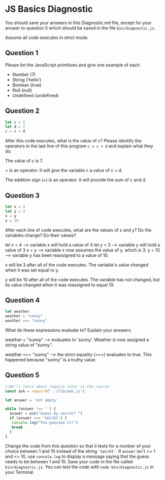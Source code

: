 # JS Basics Diagnostic

You should save your answers in this Diagnostic.md file, except for your answer to
question 5 which should be saved in the file `bin/diagnostic.js`.

Assume all code executes in strict mode.

## Question 1

Please list the JavaScript primitives and give one example of each.

- Number (7)
- String ('hello')
- Boolean (true)
- Null (null)
- Undefined (undefined)

## Question 2

```js
let c = 5
let d = 2
c = c + d

```

After this code executes, what is the value of c?  Please identify the operators in the last line of this program `c = c + d` and explain what they do.

The value of c is 7.

= is an operator. It will give the variable c a value of c + d.

The addition sign (+) is an operator. It will provide the sum of c and d.

## Question 3

```js
let x = 4
let y = 3
x = y
y = 10
```

After each line of code executes, what are the values of x and y?  Do the variables change?  Do their values?

let x = 4 --> variable x will hold a value of 4
let y = 3 --> variable y will hold a value of 3
x = y --> variable x now assumes the value of y, which is 3.
y = 10 --> variable y has been reassigned to a value of 10.

x will be 3 after all of the code executes. The variable's value changed when it was set equal to y.

y will be 10 after all of the code executes. The variable has not changed, but its value changed when it was reassigned to equal 10.

## Question 4

```js
let weather
weather = "sunny"
weather === "sunny"
```

What do these expressions evaluate to?  Explain your answers.

weather = "sunny" --> evaluates to 'sunny'. Weather is now assigned a string value of "sunny".

weather === "sunny" --> the strict equality (===) evaluates to true. This happened because "sunny" is a truthy value.

## Question 5

```js
//We'll learn about require later in the course
const ask = require('../lib/ask.js')

let answer = 'not empty'

while (answer !== '') {
  answer = ask("Guess my secret? ")
  if (answer === 'SeCrEt') {
   console.log("You guessed it!")
   break
  }
}
```

Change the code from this question so that it tests for a number of your choice
between 1 and 10 instead of the string `'SeCrEt'`.  If `answer` isn't >= 1 and
<= 10, use `console.log` to display a message saying that the guess needs to
be between 1 and 10.  Save your code in the file called `bin/diagnostic.js`.
You can test the code with `node bin/diagnostic.js` in your Terminal.
